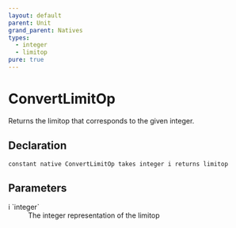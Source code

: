```yaml
---
layout: default
parent: Unit
grand_parent: Natives
types:
  - integer
  - limitop
pure: true
---
```


# ConvertLimitOp
Returns the limitop that corresponds to the given integer.

## Declaration

```
constant native ConvertLimitOp takes integer i returns limitop
```

## Parameters
<dl>
  <dt>i `integer`</dt>
  <dd>The integer representation of the limitop</dd>
</dl>